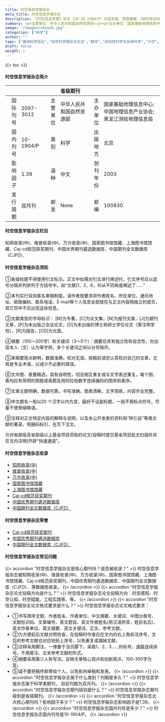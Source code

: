 ```yaml
---
title: 时空信息学报杂志
meta_title: 时空信息学报杂志
description: 《时空信息学报》杂志（CN:10-1904/P）内容丰富、思想健康，2003年创刊，目前以双月刊形式发行，刊物对外积极扩大宣传，致力于提高杂志质量与影响。杂志是一本专注于时空信息领域的学术期刊，旨在展示我国时空信息领域的研究成果，推动学术交流，服务国家经济社会发展。 时空信息是一种表达事物空间位置、分布特征和时间变化的信息。随着我国经济的快速发展和科学技术的进步，时空信息的重要性日益凸显。它在国土规划、城市管理、交通运输、环境监测、灾害防治等多个领域具有广泛的应用。为了更好地展示时空信息领域的研究成果，促进学术交流，中国地理信息产业协会决定出版《时空信息学报》。 《时空信息学报》以学术性和前瞻性为特色，注重发表具有创新性和较高学术价值的论文。杂志内容涵盖时空信息的获取、处理、分析、应用等各个环节，包括地理信息系统、遥感、全球定位系统、数字城市、智慧交通等多个子领域。杂志既关注理论研究，也关注实际应用，旨在推动时空信息领域的研究与发展。
summary: <p>主管单位：中华人民共和国自然资源部</p><p>主办单位：国家基础地理信息中心;中国地理信息产业协会;黑龙江测绘地理信息局</p><p>发行级别：省级期刊</p><p>发行周期：双月刊</p>
image: "/images/skxxxb.jpg"
categories: ["科学"]
author: ""
tags: ["基础科学综合","自然科学理论与方法","数学","非线性科学与系统科学","力学","物理学","生物学","天文学","自然地理学测绘学","气象学","海洋学","地质学","地球物理学","资源科学",]
draft: false
weight: 1
---
```


{{< toc >}}

#### 时空信息学报杂志简介
|               |                               |               | 省级期刊        |               |                           |
| ------------: | :---------------------------- | ------------: | :---------------------------- | ------------: | :------------------------ |
| 国际刊号      | 2097-3012   | 主管单位      | 中华人民共和国自然资源部     | 主办单位      | 国家基础地理信息中心;中国地理信息产业协会;黑龙江测绘地理信息局     |
| 国内刊号      | 10-1904/P        | 类别          | 科学       | 出版地方      | 北京           |
| 影响因子      | 1.39        | 语种          | 中文             | 创刊年份      | 2003    |
| 发行周期      | 双月刊    | 邮发          | None              | 邮编          | 100830      |

#### 时空信息学报杂志栏目
<span>知网收录(中)</span>、<span>维普收录(中)</span>、<span>万方收录(中)</span>、<span>国家图书馆馆藏</span>、<span>上海图书馆馆藏</span>、<span>Caj-cd规范获奖期刊</span>、<span>中国优秀期刊遴选数据库</span>、<span>中国期刊全文数据库（CJFD）</span>、

#### 时空信息学报杂志须知
<p><p>
	①各级标题不得使用引文标示。正文中如需对引文进行阐述时，引文序号应以逗号分隔并列排列于方括号中，如“文献[1，2，6，9]从不同角度阐述了……”
</p><p>
	②本刊实行双向匿名审稿制度。请作者按要求将作者姓名、所在单位、通讯地址、邮政编码、联系电话、E-mail等个人信息全部放在与正文内容相独立的首页，其它页中不应出现这些信息。
</p><p>
	③文献类型的字母标识： [M]为专著，[C]为论文集，[N]为报刊文章，[J]为期刊文章，[P]为未出版之会议论文，[D]为未出版的博士和硕士学位论文（需注明学校），[R]为报告，[CD]为光盘。
</p><p>
	④摘要（100～200字）和关键词（3～5个）：摘要应具有独立性和自含性，勿出现本人（文）认为等字样。多个关键词之间以分号隔开。
</p><p>
	⑤来稿要观点鲜明，数据准确，校对无误。投稿前请您认真校对自己的文章，尤其是专业术语，以减少不必要的错误。
</p><p>
	⑥文中图、表要精选，具有自明性，切忌相互重复或与文字表述重复。每个图、表均应有简明的图题或表题及用阿拉伯数字连续编码的图序和表序。
</p><p>
	⑦文章主题明确，数据可靠，书写准确，图表清晰，文字简练，内容齐全完整。
</p><p>
	⑧中文题名一般以20 个汉字以内为宜，最好不设副标题，一般不用标点符号，尽量不使用缩略语。
</p><p>
	⑨注释对正文特定内容的解释与说明，以及未公开发表的资料和“转引自”等类文献的著录，用圈码标引，在页下注文。
</p><p>
	⑩对省部级及省部级以上基金项目资助的论文(投稿时提交基金项目批文扫描件并在文内注明)开辟“快速通道”。
</p></p>


#### 时空信息学报杂志收录
<ul>
    <li class="inline-block">
        <a class="bg-theme-light hover:bg-primary dark:bg-darkmode-theme-light dark:hover:bg-darkmode-primary dark:hover:text-dark m-1 block rounded px-3 py-1 hover:text-white" href="#时空信息学报杂志收录">
        知网收录(中)
        </a>
    </li>
    <li class="inline-block">
        <a class="bg-theme-light hover:bg-primary dark:bg-darkmode-theme-light dark:hover:bg-darkmode-primary dark:hover:text-dark m-1 block rounded px-3 py-1 hover:text-white" href="#时空信息学报杂志收录">
        维普收录(中)
        </a>
    </li>
    <li class="inline-block">
        <a class="bg-theme-light hover:bg-primary dark:bg-darkmode-theme-light dark:hover:bg-darkmode-primary dark:hover:text-dark m-1 block rounded px-3 py-1 hover:text-white" href="#时空信息学报杂志收录">
        万方收录(中)
        </a>
    </li>
    <li class="inline-block">
        <a class="bg-theme-light hover:bg-primary dark:bg-darkmode-theme-light dark:hover:bg-darkmode-primary dark:hover:text-dark m-1 block rounded px-3 py-1 hover:text-white" href="#时空信息学报杂志收录">
        国家图书馆馆藏
        </a>
    </li>
    <li class="inline-block">
        <a class="bg-theme-light hover:bg-primary dark:bg-darkmode-theme-light dark:hover:bg-darkmode-primary dark:hover:text-dark m-1 block rounded px-3 py-1 hover:text-white" href="#时空信息学报杂志收录">
        上海图书馆馆藏
        </a>
    </li>
    <li class="inline-block">
        <a class="bg-theme-light hover:bg-primary dark:bg-darkmode-theme-light dark:hover:bg-darkmode-primary dark:hover:text-dark m-1 block rounded px-3 py-1 hover:text-white" href="#时空信息学报杂志收录">
        Caj-cd规范获奖期刊
        </a>
    </li>
    <li class="inline-block">
        <a class="bg-theme-light hover:bg-primary dark:bg-darkmode-theme-light dark:hover:bg-darkmode-primary dark:hover:text-dark m-1 block rounded px-3 py-1 hover:text-white" href="#时空信息学报杂志收录">
        中国优秀期刊遴选数据库
        </a>
    </li>
    <li class="inline-block">
        <a class="bg-theme-light hover:bg-primary dark:bg-darkmode-theme-light dark:hover:bg-darkmode-primary dark:hover:text-dark m-1 block rounded px-3 py-1 hover:text-white" href="#时空信息学报杂志收录">
        中国期刊全文数据库（CJFD）
        </a>
    </li>
</ul>



#### 时空信息学报杂志荣誉
<ul>
    <li class="inline-block">
        <a class="bg-theme-light hover:bg-primary dark:bg-darkmode-theme-light dark:hover:bg-darkmode-primary dark:hover:text-dark m-1 block rounded px-3 py-1 hover:text-white" href="#时空信息学报杂志荣誉">
        Caj-cd规范获奖期刊
        </a>
    </li>
    <li class="inline-block">
        <a class="bg-theme-light hover:bg-primary dark:bg-darkmode-theme-light dark:hover:bg-darkmode-primary dark:hover:text-dark m-1 block rounded px-3 py-1 hover:text-white" href="#时空信息学报杂志荣誉">
        中国优秀期刊遴选数据库
        </a>
    </li>
    <li class="inline-block">
        <a class="bg-theme-light hover:bg-primary dark:bg-darkmode-theme-light dark:hover:bg-darkmode-primary dark:hover:text-dark m-1 block rounded px-3 py-1 hover:text-white" href="#时空信息学报杂志荣誉">
        中国期刊全文数据库（CJFD）
        </a>
    </li>
</ul>












#### 时空信息学报杂志常见问题
{{< accordion "时空信息学报杂志是核心期刊吗？是否被收录？" >}}
时空信息学报杂志被知网收录(中)、维普收录(中)、万方收录(中)、国家图书馆馆藏、上海图书馆馆藏、Caj-cd规范获奖期刊、中国优秀期刊遴选数据库、中国期刊全文数据库（CJFD）、等数据库收录。
{{< /accordion >}}
{{< accordion "时空信息学报杂志论文投稿方向是什么？" >}}
时空信息学报杂志论文投稿方向：时空感知、时空认知、时空赋能、工程实践等、等。
{{< /accordion >}}
{{< accordion "时空信息学报杂志论文格式要求是什么？" >}}
时空信息学报杂志论文格式要求：
- ①书写顺序文题、作者姓名、作者单位、中文摘要、关键词、中图分类号、文献标识码、文章编号、英文题目、英文作者姓名(用汉语拼音，姓前名后)，英文作者单位、英文摘要、英文关键词、正文、参考文献。
- ②为方便前后文献对照检查，在投稿时作者应在文内的右上角标注序号，文后的参考文献也对应地标上序号，以免重复或漏掉文献。
- ③注释采用脚注，一律置于当页脚下，采取1、2、3……的标号，通篇连续排号。不用尾注、文末参考文献的形式。
- ④摘要采用第三人称写法，反映文章核心观点和创新观点，100-300字为宜。
- ⑤请不要把稿件邮寄给个人，以免影响审稿和发表。
{{< /accordion >}}
{{< accordion "时空信息学报杂志属于什么类别？刊期是多久？" >}}
时空信息学报杂志属于科学类期刊， 目前刊期为双月刊。
{{< /accordion >}}
{{< accordion "时空信息学报杂志期刊级别是什么？" >}}
时空信息学报杂志期刊级别是省级期刊。
{{< /accordion >}}
{{< accordion "时空信息学报杂志北大核心期刊吗？影响因子多少？" >}}
时空信息学报杂志影响因子是1.39。
{{< /accordion >}}
{{< accordion "时空信息学报杂志国内刊号是多少？" >}}
时空信息学报杂志国内刊号是10-1904/P。
{{< /accordion >}}